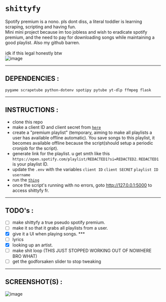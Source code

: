 # `shittyfy`
Spotify premium is a nono. pls dont diss, a literal toddler is learning scraping, scripting and having fun. \
Mini mini project because im too jobless and wish to eradicate spotify premium, and the need to pay for downloading songs while maintaining a good playlist.
Also my github barren.<br><br>
idk if this legal honestly btw<br>
![image](https://github.com/user-attachments/assets/4afda5b1-12a8-442e-a44c-757ffcf17e8a)

***
## DEPENDENCIES : 
```
pygame scrapetube python-dotenv spotipy pytube yt-dlp ffmpeg flask
```
***
## INSTRUCTIONS :
- clone this repo
- make a client ID and client secret from <a href="https://developer.spotify.com/dashboard">`here`</a>
- create a "premium playlist" (temporary, aiming to make all playlists a user has available offline automatic). You save songs to this playlist, it becomes available offline because the script(should setup a periodic cronjob for the script).
- generate link for the playlist. u get smth like this `https://open.spotify.com/playlist/REDACTED1?si=REDACTED2`. `REDACTED1` is your playlist ID.
- update the `.env` with the variables `client ID` `client SECRET` `playlist ID` `username`
- run the <a href="https://github.com/IC3lemon/shittyfy/blob/main/main.py">`thing`</a>
- once the script's running with no errors, goto http://127.0.0.1:5000 to access shittyfy fr.
***
## TODO's :
- [ ] make shittyfy a true pseudo spotify premium. 
- [ ] make it so that it grabs all playlists from a user. 
- [x] give it a UI when playing songs. *** 
- [ ] lyrics 
- [x] looking up an artist.
- [ ] make shit loop (THIS JUST STOPPED WORKING OUT OF NOWHERE BRO WHAT)
- [ ] get the godforsaken slider to stop tweaking
***
## SCREENSHOT(S) :
![image](https://github.com/user-attachments/assets/c61935b4-0593-486b-9f6b-f46b74335735)

